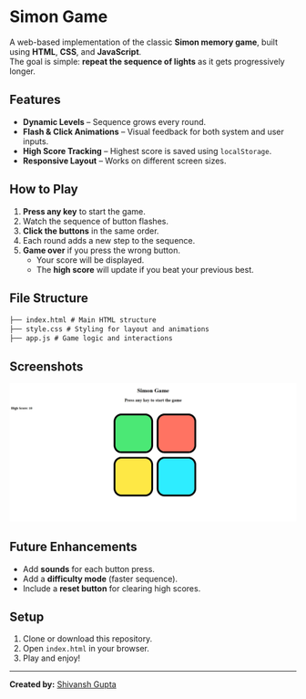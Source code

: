 # Simon Game

A web-based implementation of the classic **Simon memory game**, built using **HTML**, **CSS**, and **JavaScript**.  
The goal is simple: **repeat the sequence of lights** as it gets progressively longer.  

## Features
- **Dynamic Levels** – Sequence grows every round.
- **Flash & Click Animations** – Visual feedback for both system and user inputs.
- **High Score Tracking** – Highest score is saved using `localStorage`.
- **Responsive Layout** – Works on different screen sizes.

## How to Play
1. **Press any key** to start the game.
2. Watch the sequence of button flashes.
3. **Click the buttons** in the same order.
4. Each round adds a new step to the sequence.
5. **Game over** if you press the wrong button.  
   - Your score will be displayed.
   - The **high score** will update if you beat your previous best.

## File Structure
```
├── index.html # Main HTML structure
├── style.css # Styling for layout and animations
├── app.js # Game logic and interactions
```
## Screenshots
![Gameplay Screenshot](screenshot.png)  

## Future Enhancements
- Add **sounds** for each button press.
- Add a **difficulty mode** (faster sequence).
- Include a **reset button** for clearing high scores.

## Setup
1. Clone or download this repository.
2. Open `index.html` in your browser.
3. Play and enjoy!

---

**Created by:** [Shivansh Gupta](https://www.linkedin.com/in/shivansh-gupta017/)  
